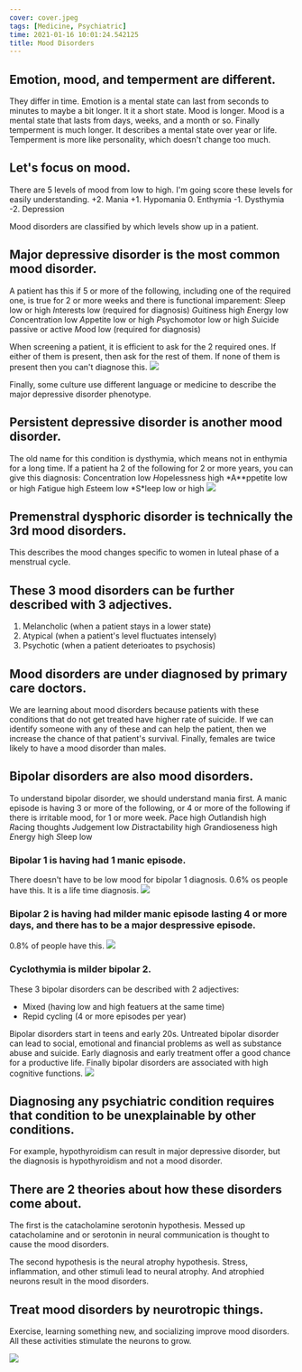 ```yaml
---
cover: cover.jpeg
tags: [Medicine, Psychiatric]
time: 2021-01-16 10:01:24.542125
title: Mood Disorders
---
```


## Emotion, mood, and temperment are different.

They differ in time.
Emotion is a mental state can last from seconds to minutes to maybe a bit longer.
It it a short state.
Mood is longer.
Mood is a mental state that lasts from days, weeks, and a month or so.
Finally temperment is much longer.
It describes a mental state over year or life.
Temperment is more like personality, which doesn't change too much.

## Let's focus on mood.

There are 5 levels of mood from low to high.
I'm going score these levels for easily understanding.
+2. Mania
+1. Hypomania 0. Enthymia
-1. Dysthymia
-2. Depression

Mood disorders are classified by which levels show up in a patient.

## Major depressive disorder is the most common mood disorder.

A patient has this if 5 or more of the following, including one of the required one, is true for 2 or more weeks and there is functional imparement:
*S*leep low or high
*I*nterests low (required for diagnosis)
*G*uitiness high
*E*nergy low
*C*oncentration low
*A*ppetite low or high
*P*sychomotor low or high
*S*uicide passive or active
*M*ood low (required for diagnosis)

When screening a patient, it is efficient to ask for the 2 required ones.
If either of them is present, then ask for the rest of them.
If none of them is present then you can't diagnose this.
![](image/mdd.png)

Finally, some culture use different language or medicine to describe the major depressive disorder phenotype.

## Persistent depressive disorder is another mood disorder.

The old name for this condition is dysthymia, which means not in enthymia for a long time.
If a patient ha 2 of the following for 2 or more years, you can give this diagnosis:
*C*oncentration low
*H*opelessness high
*A\*\*ppetite low or high
*F*atigue high
*E*steem low
*S\*leep low or high
![](image/pdd.png)

## Premenstral dysphoric disorder is technically the 3rd mood disorders.

This describes the mood changes specific to women in luteal phase of a menstrual cycle.

## These 3 mood disorders can be further described with 3 adjectives.

1. Melancholic (when a patient stays in a lower state)
2. Atypical (when a patient's level fluctuates intensely)
3. Psychotic (when a patient deterioates to psychosis)

## Mood disorders are under diagnosed by primary care doctors.

We are learning about mood disorders because patients with these conditions that do not get treated have higher rate of suicide.
If we can identify someone with any of these and can help the patient, then we increase the chance of that patient's survival.
Finally, females are twice likely to have a mood disorder than males.

## Bipolar disorders are also mood disorders.

To understand bipolar disorder, we should understand mania first.
A manic episode is having 3 or more of the following, or 4 or more of the following if there is irritable mood, for 1 or more week.
*P*ace high
*O*utlandish high
*R*acing thoughts
*J*udgement low
*D*istractability high
*G*randioseness high
*E*nergy high
*S*leep low

### Bipolar 1 is having had 1 manic episode.

There doesn't have to be low mood for bipolar 1 diagnosis.
0.6% os people have this.
It is a life time diagnosis.
![](image/bp1.png)

### Bipolar 2 is having had milder manic episode lasting 4 or more days, and there has to be a major despressive episode.

0.8% of people have this.
![](image/bp2.png)

### Cyclothymia is milder bipolar 2.

These 3 bipolar disorders can be described with 2 adjectives:

- Mixed (having low and high featuers at the same time)
- Repid cycling (4 or more episodes per year)

Bipolar disorders start in teens and early 20s.
Untreated bipolar disorder can lead to social, emotional and financial problems as well as substance abuse and suicide.
Early diagnosis and early treatment offer a good chance for a productive life.
Finally bipolar disorders are associated with high cognitive functions.
![](image/elon.png)

## Diagnosing any psychiatric condition requires that condition to be unexplainable by other conditions.

For example, hypothyroidism can result in major depressive disorder, but the diagnosis is hypothyroidism and not a mood disorder.

## There are 2 theories about how these disorders come about.

The first is the catacholamine serotonin hypothesis.
Messed up catacholamine and or serotonin in neural communication is thought to cause the mood disorders.

The second hypothesis is the neural atrophy hypothesis.
Stress, inflammation, and other stimuli lead to neural atrophy.
And atrophied neurons result in the mood disorders.

## Treat mood disorders by neurotropic things.

Exercise, learning something new, and socializing improve mood disorders.
All these activities stimulate the neurons to grow.

![](image/vg.png)
